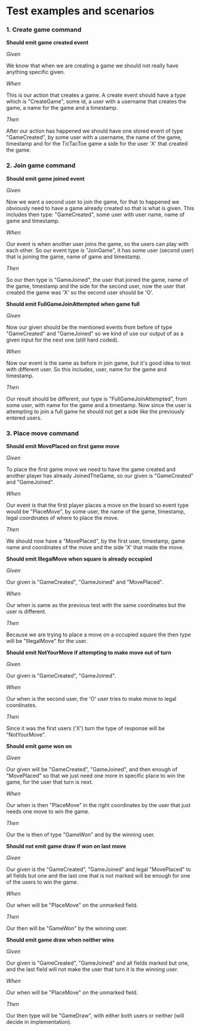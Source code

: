 # Test examples and scenarios

### 1. Create game command

**Should emit game created event**

*Given*

We know that when we are creating a game we should not really have anything specific given.

*When*

This is our action that creates a game. A create event should have a type which is "CreateGame", some id, a user with a username that creates the game, a name for the game and a timestamp.

*Then*

After our action has happened we should have one stored event of type "GameCreated", by some user with a username, the name of the game, timestamp and for the TicTacToe game a side for the user 'X' that created the game.


### 2. Join game command

**Should emit game joined event**

*Given*

Now we want a second user to join the game, for that to happened we obviously need to have a game already created so that is what is given. This includes then type: "GameCreated", some user with user name, name of game and timestamp.

*When*

Our event is when another user joins the game, so the users can play with each other. So our event type is "JoinGame", it has some user (second user) that is joining the game, name of game and timestamp.

*Then*

So our then type is "GameJoined", the user that joined the game, name of the game, timestamp and the side for the second user, now the user that created the game was 'X' so the second user should be 'O'.


**Should emit FullGameJoinAttempted when game full**

*Given*

Now our given should be the mentioned events from before of type "GameCreated" and "GameJoined" so we kind of use our output of as a given input for the next one (still hard coded).

*When*

Now our event is the same as before in join game, but it's good idea to test with different user. So this includes, user, name for the game and timestamp.

*Then*

Our result should be different, our type is "FullGameJoinAttempted", from some user, with name for the game and a timestamp. Now since the user is attempting  to join a full game he should not get a side like the previously entered users.

### 3. Place move command

**Should emit MovePlaced on first game move**

*Given*

To place the first game move we need to have the game created and another player has already JoinedTheGame, so our given is "GameCreated" and "GameJoined".

*When*

Our event is that the first player places a move on the board so event type would be "PlaceMove", by some user, the name of the game, timestamp, legal coordinates of where to place the move.

*Then*

We should now have a "MovePlaced", by the first user, timestamp, game name and coordinates of the move and the side 'X' that made the move.


**Should emit IllegalMove when square is already occupied**

*Given*

Our given is "GameCreated", "GameJoined" and "MovePlaced".

*When*

Our when is same as the previous test with the same coordinates but the user is different.

*Then*

Because we are trying to place a move on a occupied square the then type will be "IllegalMove" for the user.

**Should emit NotYourMove if attempting to make move out of turn**

*Given*

Our given is "GameCreated", "GameJoined".

*When*

Our when is the second user, the 'O' user tries to make move to legal coordinates.

*Then*

Since it was the first users ('X') turn the type of response will be "NotYourMove".

**Should emit game won on**

*Given*

Our given will be "GameCreated", "GameJoined", and then enough of "MovePlaced" so that we just need one more in specific place to win the game, for the user that turn is next.

*When*

Our when is then "PlaceMove" in the right coordinates by the user that just needs one move to win the game.

*Then*

Our the is then of type "GameWon" and by the winning user.

**Should not emit game draw if won on last move**

*Given*

Our given is the "GameCreated", "GameJoined" and legal "MovePlaced" to all fields but one and the last one that is not marked will be enough for one of the users to win the game.


*When*

Our when will be "PlaceMove" on the unmarked field.

*Then*

Our then will be "GameWon" by the winning user.


**Should emit game draw when neither wins**

*Given*

Our given is "GameCreated", "GameJoined" and all fields marked but one, and the last field will not make the user that turn it is the winning user.

*When*

Our when will be "PlaceMove" on the unmarked field.

*Then*

Our then type will be "GameDraw", with either both users or neither (will decide in implementation).
